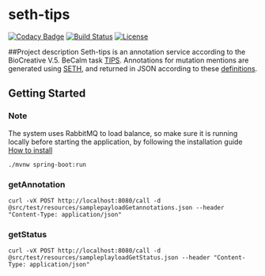 # seth-tips
[![Codacy Badge](https://api.codacy.com/project/badge/Grade/8555df90834b44ce8551a756de73e23a)](https://www.codacy.com/app/jkirsch/seth-tips?utm_source=github.com&utm_medium=referral&utm_content=Erechtheus/seth-tips&utm_campaign=badger)
[![Build Status](https://travis-ci.org/Erechtheus/seth-tips.svg?branch=master)](https://travis-ci.org/Erechtheus/seth-tips)
[![License](https://img.shields.io/badge/License-Apache%202.0-blue.svg)](https://opensource.org/licenses/Apache-2.0)

##Project description
Seth-tips is an annotation service according to the BioCreative V.5. BeCalm task [TIPS](http://www.becalm.eu/files/material/BioCreative.V.5_CFP.pdf).
Annotations for mutation mentions are generated using [SETH](https://github.com/rockt/SETH), and returned in JSON according to these  [definitions](http://www.becalm.eu/files/schemas/jsonSchema.json). 


## Getting Started

### Note
The system uses RabbitMQ to load balance, so make sure it is running locally before starting the application, by following the installation guide [How to install](https://www.rabbitmq.com/download.html)

    ./mvnw spring-boot:run


### getAnnotation

    curl -vX POST http://localhost:8080/call -d @src/test/resources/samplepayloadGetannotations.json --header "Content-Type: application/json"

### getStatus

    curl -vX POST http://localhost:8080/call -d @src/test/resources/sampleplayloadGetStatus.json --header "Content-Type: application/json"

